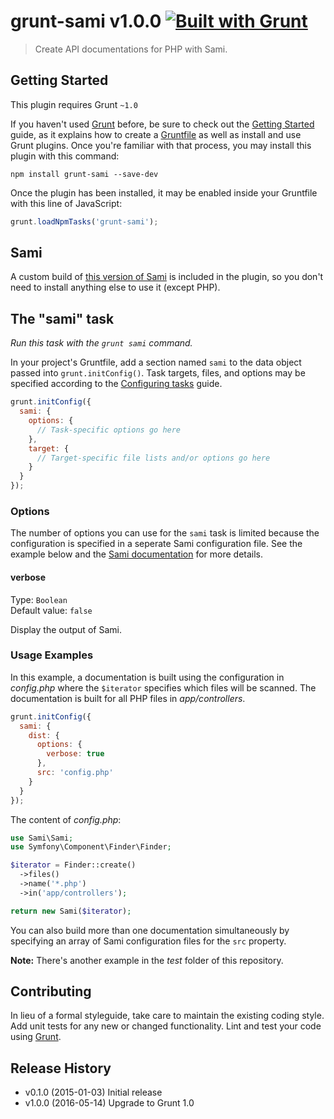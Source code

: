 # grunt-sami v1.0.0 [![Built with Grunt](https://cdn.gruntjs.com/builtwith.png)](http://gruntjs.com/)

> Create API documentations for PHP with Sami.

## Getting Started
This plugin requires Grunt `~1.0`

If you haven't used [Grunt](http://gruntjs.com/) before, be sure to check out
the [Getting Started](http://gruntjs.com/getting-started) guide, as it explains
how to create a [Gruntfile](http://gruntjs.com/sample-gruntfile) as well as
install and use Grunt plugins. Once you're familiar with that process, you may
install this plugin with this command:

```shell
npm install grunt-sami --save-dev
```

Once the plugin has been installed, it may be enabled inside your Gruntfile
with this line of JavaScript:

```js
grunt.loadNpmTasks('grunt-sami');
```

## Sami
A custom build of
[this version of Sami](https://github.com/FriendsOfPHP/Sami/tree/0d63f25ad740bffa3dde5278d4856578b4324ca9)
is included in the plugin, so you don't need to install anything else to use it
(except PHP).

## The "sami" task
*Run this task with the `grunt sami` command.*

In your project's Gruntfile, add a section named `sami` to the data object
passed into `grunt.initConfig()`. Task targets, files, and options may be
specified according to the
[Configuring tasks](http://gruntjs.com/configuring-tasks) guide.

```js
grunt.initConfig({
  sami: {
    options: {
      // Task-specific options go here
    },
    target: {
      // Target-specific file lists and/or options go here
    }
  }
});
```

### Options
The number of options you can use for the `sami` task is limited because the
configuration is specified in a seperate Sami configuration file. See the
example below and the
[Sami documentation](https://github.com/FriendsOfPHP/Sami/blob/master/README.rst)
for more details.

#### verbose
Type: `Boolean`  
Default value: `false`

Display the output of Sami.

### Usage Examples
In this example, a documentation is built using the configuration in
*config.php* where the `$iterator` specifies which files will be scanned. The
documentation is built for all PHP files in *app/controllers*.

```js
grunt.initConfig({
  sami: {
    dist: {
      options: {
        verbose: true
      },
      src: 'config.php'
    }
  }
});
```
The content of *config.php*:

```php
use Sami\Sami;
use Symfony\Component\Finder\Finder;

$iterator = Finder::create()
  ->files()
  ->name('*.php')
  ->in('app/controllers');

return new Sami($iterator);
```

You can also build more than one documentation simultaneously by specifying an
array of Sami configuration files for the `src` property.

**Note:** There's another example in the *test* folder of this repository.

## Contributing
In lieu of a formal styleguide, take care to maintain the existing coding
style. Add unit tests for any new or changed functionality. Lint and test your
code using [Grunt](http://gruntjs.com/).

## Release History
* v0.1.0 (2015-01-03) Initial release
* v1.0.0 (2016-05-14) Upgrade to Grunt 1.0
